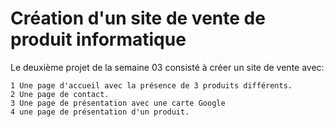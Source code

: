  **Création d'un site de vente de produit informatique**
   ===================================================

Le deuxième projet de la semaine 03 consisté à créer un site de vente avec:

	1 Une page d'accueil avec la présence de 3 produits différents.
	2 Une page de contact.
	3 Une page de présentation avec une carte Google
	4 une page de présentation d'un produit.
